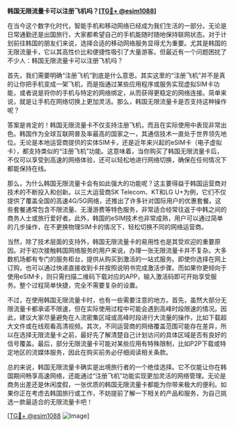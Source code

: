 **韩国无限流量卡可以注册飞机吗？[[TG💪+ @esim1088](https://t.me/s/esim1088)]**

在当今这个数字化时代，智能手机和移动网络已经成为我们生活的一部分。无论是日常通勤还是出国旅行，大家都希望自己的手机能随时随地保持联网状态。对于计划前往韩国的朋友们来说，选择合适的移动网络服务显得尤为重要。尤其是韩国的无限流量卡，它以其高性价比和便捷性吸引了大量游客。但最近有一个问题困扰了不少人：韩国无限流量卡可以注册飞机吗？

首先，我们需要明确“注册飞机”到底是什么意思。其实这里的“注册飞机”并不是真的让你把手机变成一架飞机，而是指通过某些应用程序或服务实现虚拟SIM卡功能，或者说是将你的手机与特定的网络绑定，从而获得更稳定的网络连接。简单来说，就是让手机在网络切换上更加灵活。那么，韩国无限流量卡是否支持这种操作呢？

答案是肯定的！韩国无限流量卡不仅支持注册飞机，而且在实际使用中表现非常出色。韩国作为全球互联网普及率最高的国家之一，其通信技术一直处于世界领先地位。无论是本地运营商提供的实体SIM卡，还是近年来兴起的eSIM卡（电子虚拟卡），都支持类似的“注册飞机”功能。这意味着，当你购买了韩国无限流量卡后，不仅可以享受到高速的网络体验，还可以轻松地进行网络切换，确保在任何情况下都能保持在线。

那么，为什么韩国无限流量卡会有如此强大的功能呢？这主要得益于韩国运营商对技术的不断投入和创新。以三大运营商SK Telecom、KT和LG U+为例，它们不仅提供了覆盖全国的高速4G/5G网络，还推出了许多针对国际用户的优惠套餐。这些套餐通常包含不限流量、无漫游费等特色服务，非常适合经常往返于中韩之间的商务人士或旅行爱好者。此外，韩国的eSIM技术也非常成熟，用户可以通过简单的几步操作，在不更换物理SIM卡的情况下，轻松切换不同的网络运营商。

当然，除了技术层面的支持外，韩国无限流量卡的易用性也是其受欢迎的重要原因。对于初次接触韩国网络服务的用户来说，办理一张无限流量卡并不复杂。大多数机场都有专门的服务柜台，提供从购买到激活的一站式服务。即使你选择在网上订购，也可以通过快递直接收到卡并按照说明书完成激活步骤。而如果你更倾向于使用eSIM卡，则只需扫描二维码下载对应的APP，输入激活码即可开始享受服务。整个过程简单快捷，完全不需要复杂的设置。

不过，在使用韩国无限流量卡时，也有一些需要注意的地方。首先，虽然大部分无限流量卡都承诺不限速，但在实际使用过程中可能会遇到高峰时段限速的情况。因此，建议大家尽量避免在人流密集区域或高峰时段进行大流量的操作，比如下载超大文件或在线观看高清视频。其次，不同运营商的网络覆盖范围可能存在差异，所以在选择无限流量卡之前，最好先了解清楚自己计划访问的具体区域是否有良好的信号覆盖。最后，部分无限流量卡可能对某些应用有特殊限制，比如P2P下载或特定地区的流媒体服务，因此在购买前务必仔细阅读相关条款。

总的来说，韩国无限流量卡确实是出境旅行者的一个绝佳选择。它不仅能让你在韩国期间畅享高速网络，还能通过“注册飞机”功能实现更加灵活的网络管理。无论是商务出差还是休闲度假，一张优质的韩国无限流量卡都能为你带来极大的便利。如果你正在考虑去韩国旅行或工作，不妨提前了解一下相关的产品和服务，为自己挑选一款最适合的无限流量卡吧！

[[TG💪+ @esim1088](https://t.me/s/esim1088) ![Image](https://i.postimg.cc/4NQfJmqS/Snipaste-2025-05-13-00-14-12.png)]